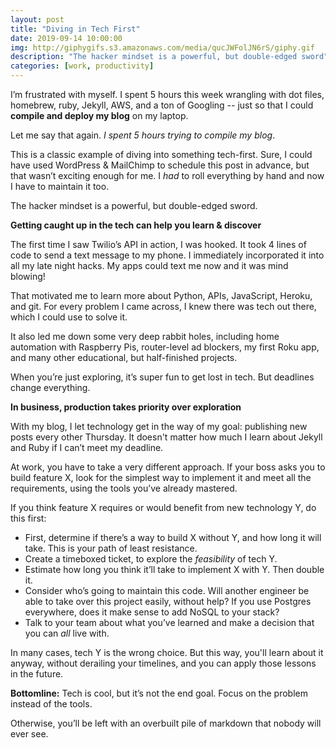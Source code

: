 ```yaml
---
layout: post
title: "Diving in Tech First"
date: 2019-09-14 10:00:00
img: http://giphygifs.s3.amazonaws.com/media/qucJWFolJN6rS/giphy.gif
description: "The hacker mindset is a powerful, but double-edged sword"
categories: [work, productivity]
---
```


I’m frustrated with myself. I spent 5 hours this week wrangling with dot files, homebrew, ruby, Jekyll, AWS, and a ton of Googling -- just so that I could **compile and deploy my blog** on my laptop.

Let me say that again. _I spent 5 hours trying to compile my blog_.

This is a classic example of diving into something tech-first. Sure, I could have used WordPress & MailChimp to schedule this post in advance, but that wasn’t exciting enough for me. I _had_ to roll everything by hand and now I have to maintain it too.

The hacker mindset is a powerful, but double-edged sword.

**Getting caught up in the tech can help you learn & discover**

The first time I saw Twilio’s API in action, I was hooked. It took 4 lines of code to send a text message to my phone. I immediately incorporated it into all my late night hacks. My apps could text me now and it was mind blowing!

That motivated me to learn more about Python, APIs, JavaScript, Heroku, and git. For every problem I came across, I knew there was tech out there, which I could use to solve it. 

It also led me down some very deep rabbit holes, including home automation with Raspberry Pis, router-level ad blockers, my first Roku app, and many other educational, but half-finished projects.

When you’re just exploring, it’s super fun to get lost in tech. But deadlines change everything. 

**In business, production takes priority over exploration**

With my blog, I let technology get in the way of my goal: publishing new posts every other Thursday. It doesn't matter how much I learn about Jekyll and Ruby if I can’t meet my deadline.

At work, you have to take a very different approach. If your boss asks you to build feature X, look for the simplest way to implement it and meet all the requirements, using the tools you’ve already mastered.

If you think feature X requires or would benefit from new technology Y, do this first:
 
- First, determine if there’s a way to build X without Y, and how long it will take. This is your path of least resistance.
- Create a timeboxed ticket, to explore the _feasibility_ of tech Y. 
- Estimate how long you think it’ll take to implement X with Y. Then double it.
- Consider who’s going to maintain this code. Will another engineer be able to take over this project easily, without help? If you use Postgres everywhere, does it make sense to add NoSQL to your stack?
- Talk to your team about what you’ve learned and make a decision that you can _all_ live with.

In many cases, tech Y is the wrong choice. But this way, you'll learn about it anyway, without derailing your timelines, and you can apply those lessons in the future.

**Bottomline:** Tech is cool, but it’s not the end goal. Focus on the problem instead of the tools.

Otherwise, you’ll be left with an overbuilt pile of markdown that nobody will ever see.
